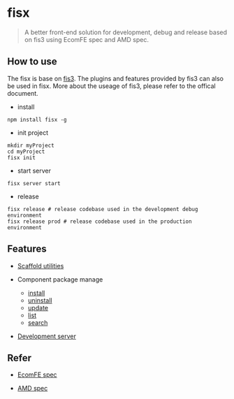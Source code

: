 fisx
========

> A better front-end solution for development, debug and release based on fis3 using EcomFE spec and AMD spec.


## How to use

The fisx is base on [fis3](http://fis.baidu.com/fis3/index.html). The plugins and features provided by fis3 can also be used in fisx. More about the useage of fis3, please refer to the offical document.


* install

```shell
npm install fisx -g
```

* init project

```
mkdir myProject
cd myProject
fisx init 
```

* start server

```
fisx server start
```

* release

```
fisx release # release codebase used in the development debug environment
fisx release prod # release codebase used in the production environment
```

## Features

* [Scaffold utilities](https://github.com/wuhy/fisx-command-init)
* Component package manage

    * [install](https://github.com/wuhy/fisx-command-install)
    * [uninstall](https://github.com/wuhy/fisx-command-uninstall)
    * [update](https://github.com/wuhy/fisx-command-update)
    * [list](https://github.com/wuhy/fisx-command-list)
    * [search](https://github.com/wuhy/fisx-command-search)

* [Development server](https://github.com/wuhy/fisx-command-server)

## Refer

* [EcomFE spec](https://github.com/ecomfe/spec)

* [AMD spec](https://github.com/amdjs/amdjs-api/wiki/AMD)
